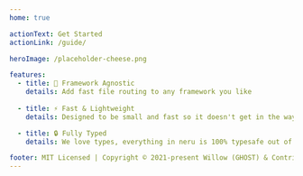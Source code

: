 ```yaml
---
home: true

actionText: Get Started
actionLink: /guide/

heroImage: /placeholder-cheese.png

features:
  - title: 🌈 Framework Agnostic
    details: Add fast file routing to any framework you like
    
  - title: ⚡️ Fast & Lightweight
    details: Designed to be small and fast so it doesn't get in the way

  - title: 🔒 Fully Typed
    details: We love types, everything in neru is 100% typesafe out of the box

footer: MIT Licensed | Copyright © 2021-present Willow (GHOST) & Contributors
---
```

